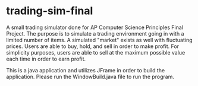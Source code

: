 # trading-sim-final
A small trading simulator done for AP Computer Science Principles Final Project. The purpose is to simulate a trading environment going in with a limited number of items. A simulated "market" exists as well with fluctuating prices. Users are able to buy, hold, and sell in order to make profit. For simplicity purposes, users are able to sell at the maximum possible value each time in order to earn profit.

This is a java application and utilizes JFrame in order to build the application.
Please run the WindowBuild.java file to run the program.
